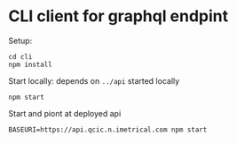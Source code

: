# CLI client for graphql endpint

Setup:
```
cd cli
npm install
```

Start locally: depends on `../api` started locally
```
npm start
```

Start and piont at deployed api
```
BASEURI=https://api.qcic.n.imetrical.com npm start
```
